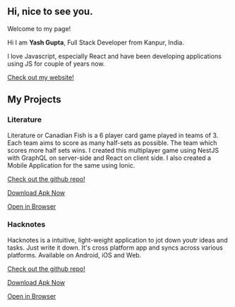 ## Hi, nice to see you.

Welcome to my page!

Hi I am **Yash Gupta**, Full Stack Developer from Kanpur, India. 

I love Javascript, especially React and have been developing applications using JS for couple of years now.

[Check out my website!](https://yashgupta.dev)

## My Projects

### Literature

Literature or Canadian Fish is a 6 player card game played in teams of 3. Each team aims to score as many half-sets as possible. The team which scores more half sets wins. I created this multiplayer game using NestJS with GraphQL on server-side and React on client side. I also created a Mobile Application for the same using Ionic.

[Check out the github repo!](https://github.com/gyash24x7/littplay)

[Download Apk Now](https://github.com/gyash24x7/littplay/releases/download/v1.0/literature-v1.0.apk)     

[Open in Browser](https://literature.yashgupta.dev)


### Hacknotes

Hacknotes is a intuitive, light-weight application to jot down youtr ideas and tasks. Just write it down. It's cross platform app and syncs across various platforms. Available on Android, iOS and Web.

[Check out the github repo!](https://github.com/gyash24x7/hacknotes)

[Download Apk Now](https://github.com/gyash24x7/hacknotes/releases/download/v1.0/hacknotes.apk)     

[Open in Browser](https://hacknotes.yashgupta.dev)

